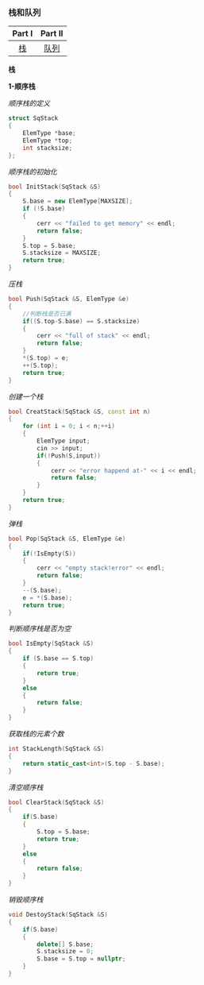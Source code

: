 ### 栈和队列

|  Part I   |   Part II   |
| :-------: | :---------: |
| [栈](#p1) | [队列](#p2) |

<span id="p1">**栈**</span>

**1-顺序栈**

*顺序栈的定义*

~~~cpp
struct SqStack
{
    ElemType *base;
    ElemType *top;
    int stacksize;
};
~~~

*顺序栈的初始化*

~~~cpp
bool InitStack(SqStack &S)
{
    S.base = new ElemType[MAXSIZE];
    if (!S.base)
    {
        cerr << "failed to get memory" << endl;
        return false;
    }
    S.top = S.base;
    S.stacksize = MAXSIZE;
    return true;
}
~~~

*压栈*

~~~cpp 
bool Push(SqStack &S, ElemType &e)
{
    //判断栈是否已满
    if((S.top-S.base) == S.stacksize)
    {
        cerr << "full of stack" << endl;
        return false;
    }
    *(S.top) = e;
    ++(S.top);
    return true;
}
~~~

*创建一个栈*

~~~cpp
bool CreatStack(SqStack &S, const int n)
{
    for (int i = 0; i < n;++i)
    {
        ElemType input;
        cin >> input;
        if(!Push(S,input))
        {
            cerr << "error happend at-" << i << endl;
            return false;
        }
    }
    return true;
}
~~~

*弹栈*

~~~cpp
bool Pop(SqStack &S, ElemType &e)
{
    if(!IsEmpty(S))
    {
        cerr << "empty stack!error" << endl;
        return false;
    }
    --(S.base);
    e = *(S.base);
    return true;
}
~~~

*判断顺序栈是否为空*

~~~cpp
bool IsEmpty(SqStack &S)
{
    if (S.base == S.top)
    {
        return true;
    }
    else
    {
        return false;
    }
}
~~~

*获取栈的元素个数*

~~~cpp
int StackLength(SqStack &S)
{
    return static_cast<int>(S.top - S.base);
}
~~~

*清空顺序栈*

~~~cpp
bool ClearStack(SqStack &S)
{
    if(S.base)
    {
        S.top = S.base;
        return true;
    }
    else
    {
        return false;
    }
}
~~~

*销毁顺序栈*

~~~cpp
void DestoyStack(SqStack &S)
{
    if(S.base)
    {
        delete[] S.base;
        S.stacksize = 0;
        S.base = S.top = nullptr;
    }
}
~~~


